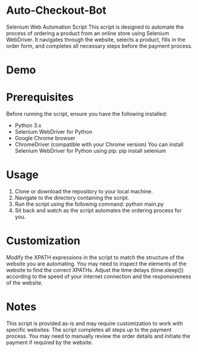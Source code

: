 # Auto-Checkout-Bot
Selenium Web Automation Script
This script is designed to automate the process of ordering a product from an online store using Selenium WebDriver.
It navigates through the website, selects a product, fills in the order form, and completes all necessary steps before the payment process.

# Demo

# Prerequisites
Before running the script, ensure you have the following installed:
- Python 3.x
- Selenium WebDriver for Python
- Google Chrome browser
- ChromeDriver (compatible with your Chrome version)
You can install Selenium WebDriver for Python using pip:
pip install selenium

# Usage
1. Clone or download the repository to your local machine.
2. Navigate to the directory containing the script.
3. Run the script using the following command:
python main.py
4. Sit back and watch as the script automates the ordering process for you.

# Customization
Modify the XPATH expressions in the script to match the structure of the website you are automating.
You may need to inspect the elements of the website to find the correct XPATHs.
Adjust the time delays (time.sleep()) according to the speed of your internet connection and the responsiveness of the website.

# Notes
This script is provided as-is and may require customization to work with specific websites.
The script completes all steps up to the payment process.
You may need to manually review the order details and initiate the payment if required by the website.
